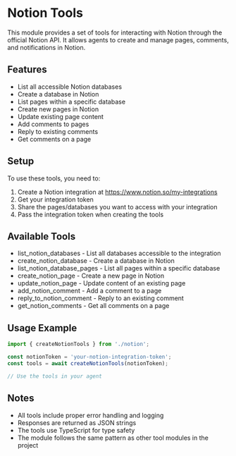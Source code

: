# Notion Tools

This module provides a set of tools for interacting with Notion through the official Notion API. It allows agents to create and manage pages, comments, and notifications in Notion.

## Features

- List all accessible Notion databases
- Create a database in Notion
- List pages within a specific database
- Create new pages in Notion
- Update existing page content
- Add comments to pages
- Reply to existing comments
- Get comments on a page

## Setup

To use these tools, you need to:

1. Create a Notion integration at https://www.notion.so/my-integrations
2. Get your integration token
3. Share the pages/databases you want to access with your integration
4. Pass the integration token when creating the tools

## Available Tools

- list_notion_databases - List all databases accessible to the integration
- create_notion_database - Create a database in Notion
- list_notion_database_pages - List all pages within a specific database
- create_notion_page - Create a new page in Notion
- update_notion_page - Update content of an existing page
- add_notion_comment - Add a comment to a page
- reply_to_notion_comment - Reply to an existing comment
- get_notion_comments - Get all comments on a page

## Usage Example

```typescript
import { createNotionTools } from './notion';

const notionToken = 'your-notion-integration-token';
const tools = await createNotionTools(notionToken);

// Use the tools in your agent
```

## Notes

- All tools include proper error handling and logging
- Responses are returned as JSON strings
- The tools use TypeScript for type safety
- The module follows the same pattern as other tool modules in the project
